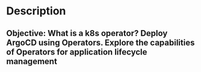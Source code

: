 # Description
## Objective: What is a k8s operator? Deploy ArgoCD using Operators. Explore the capabilities of Operators for application lifecycle management




